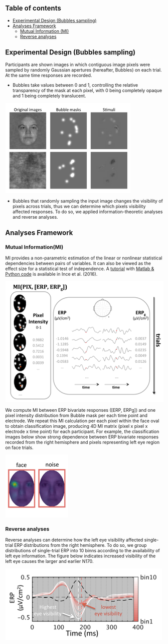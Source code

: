 ## Table of contents ##
- [Experimental Design (Bubbles sampling)](#experimental-design-bubbles-sampling) 
- [Analyses Framework](#analyses-framework)
  - [Mutual Information (MI)](#mutual-informationmi)
  - [Reverse analyses](#reverse-analyses)

## Experimental Design (Bubbles sampling) ##

Participants are shown images in which contiguous image pixels were sampled by randomly Gaussian apertures (hereafter, Bubbles) on each trial. At the same time responses are recorded. 

- Bubbles take values between 0 and 1, controlling the relative transparency of the mask at each pixel, with 0 being completely opaque and 1 being completely translucent. 
<img src="/imagewithbubbles.png" alt="" width="400">

- Bubbles that randomly sampling the input image changes the visibility of pixels across trials, thus we can determine which pixels visibility affected responses. To do so, we applied information-theoretic analyses and reverse analyses.  


## Analyses Framework ## 
### Mutual Information(MI) ###
MI provides a non-parametric estimation of the linear or nonlinear statistical dependencies between pairs of variables. It can also be viewed as the effect size for a statistical test of independence. A [tutorial](http://onlinelibrary.wiley.com/doi/10.1002/hbm.23471/abstract) with [Matlab & Python code](https://github.com/robince/sensorcop) is available in Ince et al. (2016). 

<img src="/MIERP.png" alt="" width="600">

We compute MI between ERP bivariate responses ([ERP, ERPg]) and one pixel intensity distribution from Bubble mask per each time point and electrode. We repeat this MI calculation per each pixel within the face oval to obtain classification image, producing 4D MI matrix (pixel x pixel x electrode x time point) for each participant. For example, the classification images below show strong dependence between ERP bivariate responses recorded from the right hemisphere and pixels representing left eye region on face trials.

<img src="/MI_results.png" alt="" width="200">


### Reverse analyses ###
Reverse analyses can determine how the left eye visibility affected single-trial ERP distributions from the right hemisphere. To do so, we group distributions of single-trial ERP into 10 binns according to the availability of left eye information. The figure below indicates increased visibility of the left eye causes the larger and earlier N170. 

<img src="/reverseanalyses.png" alt="" width="500">
